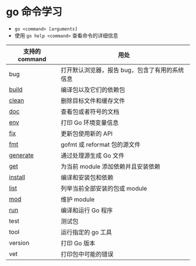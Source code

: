 # go 命令学习

- `go <command> [arguments]`
- 使用 `go help <command>` 查看命令的详细信息

| 支持的 command | 用处 |
| --- | --- |
| bug | 打开默认浏览器，报告 bug，包含了有用的系统信息 |
| [build](go_build.md) | 编译包以及它们的依赖包 |
| [clean](go_clean.md) | 删除目标文件和缓存文件 |
| [doc](go_doc.md) | 查看包或者符号的文档 |
| [env](go_env.md) | 打印 Go 环境变量信息 |
| [fix](go_fix.md) | 更新包使用新的 API |
| [fmt](go_fmt.md) | gofmt 或 reformat 包的源文件 |
| [generate](go_generate.md) | 通过处理源生成 Go 文件 |
| [get](go_get.md) | 为当前 module 添加依赖并且安装依赖 |
| [install](go_install.md) | 编译和安装包和依赖 |
| [list](go_list.md) | 列举当前全部安装的包或 module |
| [mod](go_mod.md) | 维护 module |
| [run](go_run.md) | 编译和运行 Go 程序 |
| test | 测试包 |
| tool | 运行指定的 go 工具 |
| version | 打印 Go 版本 |
| vet | 打印包中可能的错误 |

